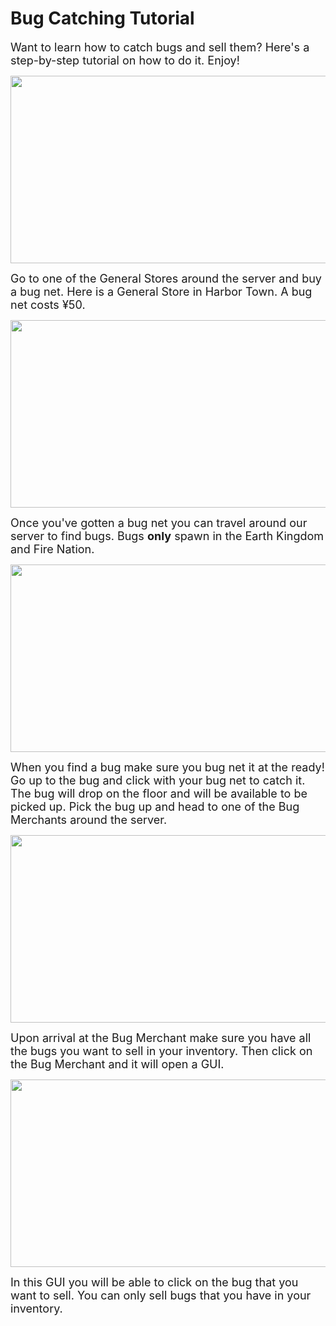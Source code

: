 # Bug Catching Tutorial

<font size=4>Want to learn how to catch bugs and sell them? Here's a step-by-step tutorial on how to do it. Enjoy!</font>

<p align=center><img src="https://s3.amazonaws.com/files.enjin.com/765924/modules/forum/attachments/Bug1_1613834295.png"
     width="600"
     height="300"></p>

<font size=4>Go to one of the General Stores around the server and buy a bug net. Here is a General Store in Harbor Town. A bug net costs ¥50.</font>

<p align=center><img src="https://s3.amazonaws.com/files.enjin.com/765924/modules/forum/attachments/Bug2_1613834302.png"
     width="600"
     height="300"></p>

<font size=4>Once you've gotten a bug net you can travel around our server to find bugs. Bugs <b>only</b> spawn in the Earth Kingdom and Fire Nation.</font>

<p align=center><img src="https://s3.amazonaws.com/files.enjin.com/765924/modules/forum/attachments/Bug3_1613834308.png"
     width="600"
     height="300"></p>

<font size=4>When you find a bug make sure you bug net it at the ready! Go up to the bug and click with your bug net to catch it. The bug will drop on the floor and will be available to be picked up. Pick the bug up and head to one of the Bug Merchants around the server.</font>

<p align=center><img src="https://s3.amazonaws.com/files.enjin.com/765924/modules/forum/attachments/Bug4_1613834317.png"
     width="600"
     height="300"></p>

<font size=4>Upon arrival at the Bug Merchant make sure you have all the bugs you want to sell in your inventory. Then click on the Bug Merchant and it will open a GUI.</font>

<p align=center><img src="https://s3.amazonaws.com/files.enjin.com/765924/modules/forum/attachments/Bug5_1613834323.png"
     width="600"
     height="300"></p>

<font size=4>In this GUI you will be able to click on the bug that you want to sell. You can only sell bugs that you have in your inventory.</font>